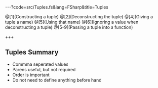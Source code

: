 ---?code=src/Tuples.fs&lang=FSharp&title=Tuples

@[1](Constructing a tuple)
@[2](Deconstructing the tuple)
@[4](Giving a tuple a name)
@[5](Using that name)
@[6](Ignoring a value when deconstructing a tuple)
@[5-9](Passing a tuple into a function)

+++

## Tuples Summary

* Commma seperated values
* Parens useful, but not required
* Order is important
* Do not need to define anything before hand